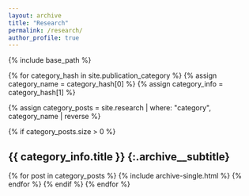 ```yaml
---
layout: archive
title: "Research"
permalink: /research/
author_profile: true
---
```


{% include base_path %}

{% for category_hash in site.publication_category %}
{% assign category_name = category_hash[0] %}
{% assign category_info = category_hash[1] %}

{% assign category_posts = site.research | where: "category", category_name | reverse %}

{% if category_posts.size > 0 %}
## {{ category_info.title }} {:.archive__subtitle}
{% for post in category_posts %}
{% include archive-single.html %}
{% endfor %}
{% endif %}
{% endfor %}
